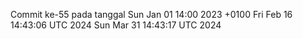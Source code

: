 Commit ke-55 pada tanggal Sun Jan 01 14:00 2023 +0100
Fri Feb 16 14:43:06 UTC 2024
Sun Mar 31 14:43:17 UTC 2024
